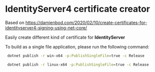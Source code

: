 # IdentityServer4 certificate creator

Based on https://damienbod.com/2020/02/10/create-certificates-for-identityserver4-signing-using-net-core/

Easily create different kind of certificate for **IdentityServer**

To build as a single file application, please run the following command:

```bash
 dotnet publish -r win-x64 -p:PublishSingleFile=true -c Release
```

```bash
 dotnet publish -r linux-x64 -p:PublishSingleFile=true -c Release
```
